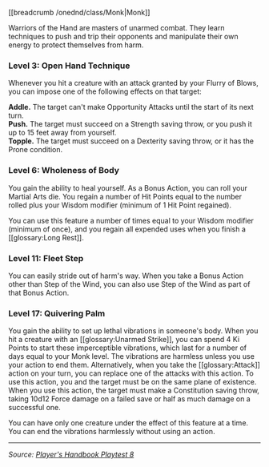 [[breadcrumb /onednd/class/Monk|Monk]]

Warriors of the Hand are masters of unarmed combat. They learn techniques to push and trip their opponents and manipulate their own energy to protect themselves from harm.

### Level 3: Open Hand Technique

Whenever you hit a creature with an attack granted by your Flurry of Blows, you can impose one of the following effects on that target:

**Addle.** The target can't make Opportunity Attacks until the start of its next turn.  
**Push.** The target must succeed on a Strength saving throw, or you push it up to 15 feet away from yourself.  
**Topple.** The target must succeed on a Dexterity saving throw, or it has the Prone condition.

### Level 6: Wholeness of Body

You gain the ability to heal yourself. As a Bonus Action, you can roll your Martial Arts die. You regain a number of Hit Points equal to the number rolled plus your Wisdom modifier (minimum of 1 Hit Point regained).

You can use this feature a number of times equal to your Wisdom modifier (minimum of once), and you regain all expended uses when you finish a [[glossary:Long Rest]].

### Level 11: Fleet Step

You can easily stride out of harm's way. When you take a Bonus Action other than Step of the Wind, you can also use Step of the Wind as part of that Bonus Action.

### Level 17: Quivering Palm

You gain the ability to set up lethal vibrations in someone's body. When you hit a creature with an [[glossary:Unarmed Strike]], you can spend 4 Ki Points to start these imperceptible vibrations, which last for a number of days equal to your Monk level. The vibrations are harmless unless you use your action to end them. Alternatively, when you take the [[glossary:Attack]] action on your turn, you can replace one of the attacks with this action. To use this action, you and the target must be on the same plane of existence. When you use this action, the target must make a Constitution saving throw, taking 10d12 Force damage on a failed save or half as much damage on a successful one.

You can have only one creature under the effect of this feature at a time. You can end the vibrations harmlessly without using an action.

----

_Source: [Player's Handbook Playtest 8](https://www.dndbeyond.com/sources/ua/ph-playtest-8)_

